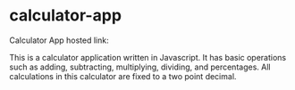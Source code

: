 # calculator-app
Calculator App hosted link:

This is a calculator application written in Javascript. It has basic operations such as adding, subtracting, multiplying, dividing, and percentages. All calculations in this calculator are fixed to a two point decimal. 
